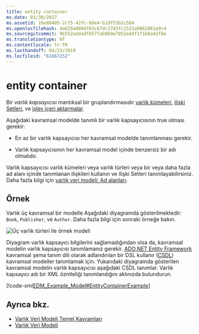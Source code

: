 ```yaml
---
title: entity container
ms.date: 03/30/2017
ms.assetid: 16e80405-2c75-42fc-b0e4-b1df53b1c584
ms.openlocfilehash: 4a629a800df63c67dc17d3fc1531a9862861e9c4
ms.sourcegitcommit: 9b552addadfb57fab0b9e7852ed4f1f1b8a42f8e
ms.translationtype: HT
ms.contentlocale: tr-TR
ms.lasthandoff: 04/23/2019
ms.locfileid: "61667252"
---
```

# <a name="entity-container"></a>entity container
Bir *varlık kapsayıcısı* mantıksal bir gruplandırmasıdır [varlık kümeleri](../../../../docs/framework/data/adonet/entity-set.md), [ilişki Setleri](../../../../docs/framework/data/adonet/association-set.md), ve [işlev içeri aktarmalar](../../../../docs/framework/data/adonet/model-declared-function.md).  
  
 Aşağıdaki kavramsal modelde tanımlı bir varlık kapsayıcısının true olması gerekir:  
  
- En az bir varlık kapsayıcısı her kavramsal modelde tanımlanması gerekir.  
  
- Varlık kapsayıcısının her kavramsal model içinde benzersiz bir adı olmalıdır.  
  
 Varlık kapsayıcısı varlık kümeleri veya varlık türleri veya bir veya daha fazla ad alanı içinde tanımlanan ilişkileri kullanın ve ilişki Setleri tanımlayabilirsiniz. Daha fazla bilgi için [varlık veri modeli: Ad alanları](../../../../docs/framework/data/adonet/entity-data-model-namespaces.md).  
  
## <a name="example"></a>Örnek  
 Varlık üç kavramsal bir modelle Aşağıdaki diyagramda gösterilmektedir: `Book`, `Publisher`, ve `Author`.  Daha fazla bilgi için sonraki örneğe bakın.  
  
 ![Üç varlık türleri ile örnek modeli](./media/entity-container/example-model-three-entity-types.gif)  
  
 Diyagram varlık kapsayıcı bilgilerini sağlamadığından olsa da, kavramsal modelin varlık kapsayıcısı tanımlamanız gerekir. [ADO.NET Entity Framework](../../../../docs/framework/data/adonet/ef/index.md) kavramsal şema tanım dili olarak adlandırılan bir DSL kullanır ([CSDL](../../../../docs/framework/data/adonet/ef/language-reference/csdl-specification.md)) kavramsal modeller tanımlamak için. Yukarıdaki diyagramda gösterilen kavramsal modelin varlık kapsayıcısı aşağıdaki CSDL tanımlar. Varlık kapsayıcı adı bir XML özniteliği tanımlandığını aklınızda bulundurun.  
  
 [!code-xml[EDM_Example_Model#EntityContainerExample](../../../../samples/snippets/xml/VS_Snippets_Data/edm_example_model/xml/books.edmx#entitycontainerexample)]  
  
## <a name="see-also"></a>Ayrıca bkz.

- [Varlık Veri Modeli Temel Kavramları](../../../../docs/framework/data/adonet/entity-data-model-key-concepts.md)
- [Varlık Veri Modeli](../../../../docs/framework/data/adonet/entity-data-model.md)
